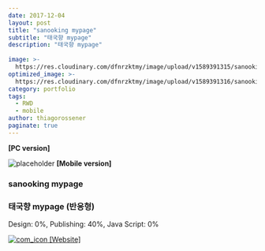 ```yaml
---
date: 2017-12-04
layout: post
title: "sanooking mypage"
subtitle: "태국향 mypage"
description: "태국향 mypage"
  
image: >-
  https://res.cloudinary.com/dfnrzktmy/image/upload/v1589391315/sanooking-mypage-768x780_lffmm0.png
optimized_image: >-
  https://res.cloudinary.com/dfnrzktmy/image/upload/v1589391316/sanooking-mypage_sum-400x260_ionqtz.png
category: portfolio
tags: 
  - RWD
  - mobile
author: thiagorossener
paginate: true
---
```

<strong>[PC version]</strong>

![placeholder](https://res.cloudinary.com/dfnrzktmy/image/upload/v1589391316/sanooking-mypage_rwd-400x866_llhkrr.png "sanooking mypage Mobile image")
<strong>[Mobile version]</strong>

### sanooking mypage

### 태국향 mypage (반응형)

Design: 0%, Publishing: 40%, Java Script: 0%

<a href="https://www.sanooking.com/mypage/MyHome" target="_blank">
<img src="https://res.cloudinary.com/dfnrzktmy/image/upload/v1586177444/com_icon-150x129_r9kppl.png" alt="com_icon" class="site_icon">
[Website]
</a>